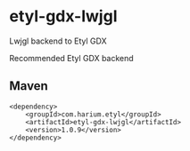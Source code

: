 # etyl-gdx-lwjgl
Lwjgl backend to Etyl GDX

Recommended Etyl GDX backend

## Maven
```
<dependency>
    <groupId>com.harium.etyl</groupId>
    <artifactId>etyl-gdx-lwjgl</artifactId>
    <version>1.0.9</version>
</dependency>
```
